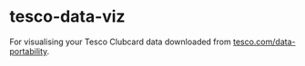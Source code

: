 # tesco-data-viz

For visualising your Tesco Clubcard data downloaded from [tesco.com/data-portability](https://www.tesco.com/data-portability/en-GB).